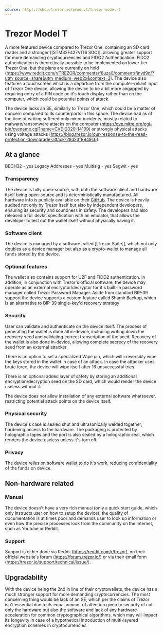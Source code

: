 ```yaml
---
source: https://shop.trezor.io/product/trezor-model-t
---
```

# Trezor Model T
A more featured device compared to Trezor One, containing an SD card reader and a stronger [[STM32F427VIT6 SOC]], allowing greater support for more demanding cryptocurrencies and FIDO2 Authentication. FIDO2 authentication is theoretically possible to be implemented on lower-tier Trezor One, but the plans are currently on hold (https://www.reddit.com/r/TREZOR/comments/f8uza0/comment/finvd9n/?utm_source=share&utm_medium=web2x&context=3).  The device also features a touchscreen which is a departure from the computer-reliant input of Trezor One device, allowing the device to be a bit more airgapped by requiring entry of a PIN code on it's touch display rather than on the computer, which could be potential points of attack.

The device lacks an SE, similarly to Trezor One, which could be a matter of concern compared to its counterparts in this space. The device had as of the time of writing suffered only minor incidents, mostly related to malware/ransomware attacks on the computer (https://cve.mitre.org/cgi-bin/cvename.cgi?name=CVE-2020-14199) or strongly physical attacks using voltage attacks (https://blog.trezor.io/our-response-to-the-read-protection-downgrade-attack-28d23f8949c6).

## At a glance
BECH32 - yes
Legacy Addresses - yes
Multisig - yes
Segwit - yes

### Transparency

The device is fully open-source, with both the software client and hardware itself being open-source and is deterministically manufactured. All hardware info is publicly available on their [GitHub](https://github.com/trezor/trezor-hardware/). The device is heavily audited not only by Trezor itself but also by independent developers, ensuring its security and soundness in safety. 
The developers had also released a full devkit specification with an emulator, that allows the developer to test out the wallet itself without physically having it.

### Software client
The device is managed by a software called [[Trezor Suite]], which not only doubles as a device manager but also as a crypto-wallet to manage all funds stored by the device.

### Optional features
The wallet also contains support for U2F and FIDO2 authentication. In addition, in conjunction with Trezor's official software, the device may operate as an external encryptor/decryptor for it's built-in password manager called Trezor Password Manager.
Aside from standard BIP-39 support the device supports a custom feature called Shamir Backup, which is an alternative to BIP-39 single-key'd recovery strategy

### Security
User can validate and authenticate on the device itself. The process of generating the wallet is done all in-device, including writing down the recovery seed and validating correct transcription of the seed. Recovery of the wallet is also done in-device, allowing complete secrecy of the recovery seed from an external attacker.

There is an option to set a specialized Wipe pin, which will irreversibly wipe the keys stored in the wallet in case of an attack. In case the attacker uses brute force, the device will wipe itself after 16 unsuccessful tries.

There is an optional added layer of safety by storing an additional encryption/decryption seed on the SD card, which would render the device useless without it. 

The device does not allow installation of any external software whatsoever, restricting potential attack points on the device itself.

### Physical security

The device's case is sealed shut and ultrasonically welded together, hardening access to the hardware. The packaging is protected by holographic tapes and the port is also sealed by a holographic seal, which renders the device useless unless it's torn off.

### Privacy
The device relies on software wallet to do it's work, reducing confidentiality of the funds on device.

## Non-hardware related

### Manual
The device doesn't have a very rich manual (only a quick start guide, which only instructs user on how to setup the device), the quality of documentation is at times poor and demands user to look up information or even how the precise processes look from the community on the internet, such as Youtube or Reddit.

### Support
Support is either done via Reddit (https://reddit.com/r/trezor), on their official website's forum (https://forum.trezor.io/) or via their email form (https://trezor.io/support/technical/issue/).

## Upgradability
With the device being the 2nd in line of their cryptowallets, the device has a much stronger support for more demanding cryptocurrencies. The most concerning thing would be lack of an SE, which per the claims of Trezor isn't essential due to its equal amount of attention given to security of not only the hardware but also the software and lack of any hardware acceleration for common cryptographical algorithms, which may will impact its longevity in case of a hypothetical introduction of multi-layered encryption schemes in cryptocurrencies. 